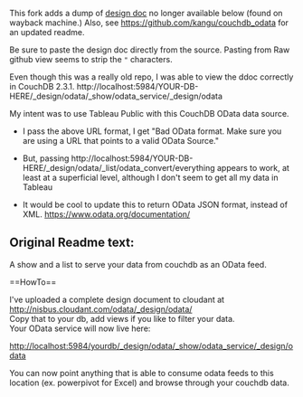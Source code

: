 
This fork adds a dump of [design doc](design_doc/couchdb_odata.json) no longer available below (found on wayback machine.) Also, see https://github.com/kangu/couchdb_odata for an updated readme.

Be sure to paste the design doc directly from the source. Pasting from Raw github view seems to strip the `"` characters.

Even though this was a really old repo, I was able to view the ddoc correctly in CouchDB 2.3.1.
http://localhost:5984/YOUR-DB-HERE/_design/odata/_show/odata_service/_design/odata

My intent was to use Tableau Public with this CouchDB OData data source. 
* I pass the above URL format, I get "Bad OData format. Make sure you are using a URL that points to a valid OData Source."
* But, passing http://localhost:5984/YOUR-DB-HERE/_design/odata/_list/odata_convert/everything appears to work, at least at a superficial level, although I don't seem to get all my data in Tableau

* It would be cool to update this to return OData JSON format, instead of XML.
https://www.odata.org/documentation/


## Original Readme text:

A show and a list to serve your data from couchdb as an OData feed.  
  
==HowTo==    

I've uploaded a complete design document to cloudant at http://nisbus.cloudant.com/odata/_design/odata/  
Copy that to your db, add views if you like to filter your data.  
Your OData service will now live here:  

 [http://localhost:5984/yourdb/_design/odata/_show/odata_service/_design/odata](http://localhost:5984/yourdb/_design/odata/_show/odata_service/_design/odata)  

You can now point anything that is able to consume odata feeds to this location (ex. powerpivot for Excel) and browse through your couchdb data.  




